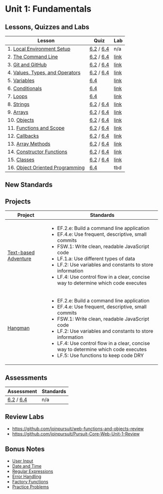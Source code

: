 # Unit 1: Fundamentals

## Lessons, Quizzes and Labs

| Lesson | Quiz | Lab |
| --- | --- | --- |
| 1. [Local Environment Setup](./local_environment/README.md) | [6.2](https://canvas.instructure.com/courses/1605748/quizzes/3937197) / [6.4](https://canvas.instructure.com/courses/1705731/assignments/12465198) | n/a |
| 2. [The Command Line](./the_command_line/README.md) | [6.2](https://canvas.instructure.com/courses/1705731/quizzes/4239876) / [6.4](https://canvas.instructure.com/courses/1705731/assignments/12465189) | [link](https://github.com/joinpursuit/PCNWLab-Command-Line/tree/454ec68e8986c55a977637f161991a1c02605f21) |
| 3. [Git and GitHub](./git_and_github/README.md) | [6.2](https://canvas.instructure.com/courses/1605748/quizzes/3869510) / [6.4](https://canvas.instructure.com/courses/1705731/assignments/12465190) | [link](https://github.com/joinpursuit/git_github_assignment) | 
| 4. [Values, Types, and Operators](./values_types_operators/README.md) | [6.2](https://canvas.instructure.com/courses/1705731/quizzes/4254541) / [6.4](https://canvas.instructure.com/courses/1705731/assignments/12501906) | [link](https://github.com/joinpursuit/values_types_operators_assignment/blob/master/README.md) |
| 5. [Variables](./variables/README.md) | [6.4](https://canvas.instructure.com/courses/1705731/quizzes/4276467) | [link](https://github.com/joinpursuit/variable_assignment/blob/master/README.md) |
| 6. [Conditionals](./conditionals/README.md) | [6.4](https://canvas.instructure.com/courses/1705731/assignments/12565344) | [link](https://github.com/joinpursuit/conditional_assignment/blob/master/README.md) |
| 7. [Loops](./loops/README.md) | [6.4](https://canvas.instructure.com/courses/1705731/quizzes/4283869) | [link](https://github.com/joinpursuit/loops_assignment/blob/master/README.md) |
| 8. [Strings](./strings/README.md) | [6.2](https://canvas.instructure.com/courses/1605748/quizzes/3988761) / [6.4](https://canvas.instructure.com/courses/1705731/assignments/12465181) | [link](https://github.com/joinpursuit/string_assignment/blob/master/README.md) |
| 9. [Arrays](./arrays/README.md) | [6.2](https://canvas.instructure.com/courses/1605748/quizzes/3996803) / [6.4](https://canvas.instructure.com/courses/1705731/assignments/12465199) | [link](https://github.com/joinpursuit/arrays_assignment) |
| 10. [Objects](./objects/README.md) | [6.2](https://canvas.instructure.com/courses/1605748/quizzes/4005988) / [6.4](https://canvas.instructure.com/courses/1705731/assignments/12465192) | [link](https://github.com/joinpursuit/Pursuit-Core-Web-Objects-Lab) |
| 11. [Functions and Scope](./functions/README.md) | [6.2](https://canvas.instructure.com/courses/1605748/quizzes/4006749) / [6.4](https://canvas.instructure.com/courses/1705731/quizzes/4380968) | [link](https://github.com/joinpursuit/functions_and_scope_assignment/blob/master/README.md) |
| 12. [Callbacks](https://github.com/joinpursuit/Pursuit-Core-Web/blob/6_2/fundamentals/callbacks/README.md) | [6.2](https://canvas.instructure.com/courses/1605748/quizzes/4012741) / [6.4](https://canvas.instructure.com/courses/1705731/assignments/12465178) | [link](https://github.com/joinpursuit/callback_assignment/blob/master/README.md) |
| 13. [Array Methods](./array_methods/README.md) | [6.2](https://canvas.instructure.com/courses/1605748/quizzes/4026758) / [6.4](https://canvas.instructure.com/courses/1705731/assignments/12465195) | [link](https://github.com/joinpursuit/array_methods_assignment/blob/master/README.md) |
| 14. [Constructor Functions](./constructor_functions/README.md) | [6.2](https://canvas.instructure.com/courses/1605748/quizzes/4046242) / [6.4](https://canvas.instructure.com/courses/1705731/assignments/12465191) | [link](https://github.com/joinpursuit/constructor_assignment/blob/master/README.md) |
| 15. [Classes](./classes/README.md) | [6.2](https://canvas.instructure.com/courses/1605748/quizzes/4046241) / [6.4](https://canvas.instructure.com/courses/1705731/assignments/12465184) | [link](https://github.com/joinpursuit/classes_assignment/blob/master/README.md) |
| 16. [Object Oriented Programming](https://github.com/joinpursuit/Pursuit-Core-Web/tree/master/fundamentals/object-oriented-programming) | [6.4](https://canvas.instructure.com/courses/1705731/quizzes/4393030) | tbd |

## New Standards

## Projects

| Project | Standards |
| --- | --- |
| [Text-based Adventure](https://github.com/joinpursuit/Pursuit-Core-Web-Text-Based-Adventure-Project) | <ul><li>EF.2.e: Build a command line application</li><li>EF.4.e: Use frequent, descriptive, small commits</li><li>FSW.1: Write clean, readable JavaScript code</li><li>LF.1.a: Use different types of data</li><li>LF.2: Use variables and constants to store information</li><li>LF.4: Use control flow in a clear, concise way to determine which code executes</li></ul> |
| [Hangman](https://github.com/joinpursuit/Pursuit-Core-Web-Hangman) | <ul><li>EF.2.e: Build a command line application</li><li>EF.4.e: Use frequent, descriptive, small commits</li><li>FSW.1: Write clean, readable JavaScript code</li><li>LF.2: Use variables and constants to store information</li><li>LF.4: Use control flow in a clear, concise way to determine which code executes</li><li>LF.5: Use functions to keep code DRY</li></ul> |

## Assessments

| Assessment | Standards |
| --- | --- |
| [6.2](https://canvas.instructure.com/courses/1605748/assignments/12008695) / [6.4](https://canvas.instructure.com/courses/1705731/assignments/12465282) | n/a |

## Review Labs

- https://github.com/joinpursuit/web-functions-and-objects-review
- https://github.com/joinpursuit/Pursuit-Core-Web-Unit-1-Review

## Bonus Notes

* [User Input](./user_input/README.md)
* [Date and Time](./date_and_time/README.md)
* [Regular Expressions](./regex/README.md)
* [Error Handling](./error_handling/README.md)
* [Factory Functions](./factory_functions/README.md)
* [Practice Problems](./practice_problems/unit_1_practice_problems.md)

